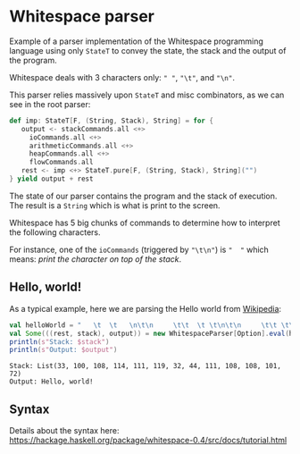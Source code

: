 # Whitespace parser

Example of a parser implementation of the Whitespace programming language using only `StateT` to convey the state, the stack and the output of the program.

Whitespace deals with 3 characters only: `" "`, `"\t"`, and `"\n"`.

This parser relies massively upon `StateT` and misc combinators, as we can see in the root parser:

```scala
def imp: StateT[F, (String, Stack), String] = for {
   output <- stackCommands.all <+>
     ioCommands.all <+>
     arithmeticCommands.all <+>
     heapCommands.all <+>
     flowCommands.all
   rest <- imp <+> StateT.pure[F, (String, Stack), String]("")
} yield output + rest
```

The state of our parser contains the program and the stack of execution. The result is a `String` which is what is print to the screen.

Whitespace has 5 big chunks of commands to determine how to interpret the following characters.

For instance, one of the `ioCommands` (triggered by `"\t\n"`) is `"  "` which means: _print the character on top of the stack_.

## Hello, world!

As a typical example, here we are parsing the Hello world from [Wikipedia](https://en.wikipedia.org/wiki/Whitespace_(programming_language)):

```scala
val helloWorld = "   \t  \t   \n\t\n     \t\t  \t \t\n\t\n     \t\t \t\t  \n\t\n     \t\t \t\t  \n\t\n     \t\t \t\t\t\t\n\t\n     \t \t\t  \n\t\n     \t     \n\t\n     \t\t\t \t\t\t\n\t\n     \t\t \t\t\t\t\n\t\n     \t\t\t  \t \n\t\n     \t\t \t\t  \n\t\n     \t\t  \t  \n\t\n     \t    \t\n\t\n  \n\n\n"
val Some(((rest, stack), output)) = new WhitespaceParser[Option].eval(helloWorld)
println(s"Stack: $stack")
println(s"Output: $output")
```

```
Stack: List(33, 100, 108, 114, 111, 119, 32, 44, 111, 108, 108, 101, 72)
Output: Hello, world!
```

## Syntax

Details about the syntax here: https://hackage.haskell.org/package/whitespace-0.4/src/docs/tutorial.html
